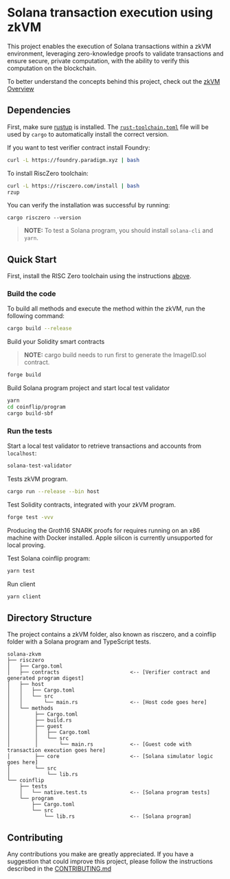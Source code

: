 # Solana transaction execution using zkVM

This project enables the execution of Solana transactions within a zkVM environment, leveraging zero-knowledge proofs to validate transactions and ensure secure, private computation, with the ability to verify this computation on the blockchain.

To better understand the concepts behind this project, check out the [zkVM Overview](https://dev.risczero.com/api/zkvm/)
## Dependencies
First, make sure [rustup](https://rustup.rs/) is installed. The
[`rust-toolchain.toml`](risczero/rust-toolchain.toml) file will be used by `cargo` to
automatically install the correct version.

If you want to test verifier contract install Foundry:
```bash
curl -L https://foundry.paradigm.xyz | bash
```

To install RiscZero toolchain:
```bash
curl -L https://risczero.com/install | bash
rzup
```
You can verify the installation was successful by running:
```
cargo risczero --version
```

> **NOTE:** To test a Solana program, you should install `solana-cli` and `yarn`.


## Quick Start
First, install the RISC Zero toolchain using the instructions [above](#Dependencies).

### Build the code

To build all methods and execute the method within the zkVM, run the following
command:

```bash
cargo build --release
```
Build your Solidity smart contracts

> **NOTE:** cargo build needs to run first to generate the ImageID.sol contract.
```bash
forge build
```

Build Solana program project and start local test validator
```bash
yarn
cd coinflip/program
cargo build-sbf
```
### Run the tests
Start a local test validator to retrieve transactions and accounts from `localhost`:
```bash
solana-test-validator
```
Tests zkVM program.
```bash
cargo run --release --bin host
```
Test Solidity contracts, integrated with your zkVM program.
```bash
forge test -vvv 
```
Producing the Groth16 SNARK proofs for requires running on an x86 machine with Docker installed. Apple silicon is currently unsupported for local proving.

Test Solana coinflip program:
```bash
yarn test
```
Run client
```bash
yarn client
```




## Directory Structure

The project contains a zkVM folder, also known as risczero, and a coinflip folder with a Solana program and TypeScript tests.
```text
solana-zkvm
├── risczero
│   ├── Cargo.toml
│   ├── contracts                       <-- [Verifier contract and generated program digest]
│   ├── host
│   │   ├── Cargo.toml
│   │   └── src
│   │       └── main.rs                 <-- [Host code goes here]  
│   └── methods                 
│        ├── Cargo.toml
│        ├── build.rs
│        ├── guest
│        │   ├── Cargo.toml
│        │   └── src
│        │       └── main.rs            <-- [Guest code with transaction execution goes here]
│        ├── core                       <-- [Solana simulator logic goes here]
│        └── src
│            └── lib.rs          
└── coinflip
    ├── tests
    │   └── native.test.ts              <-- [Solana program tests]
    └── program
        ├── Cargo.toml
        └── src
            └── lib.rs                  <-- [Solana program]
```

## Contributing
Any contributions you make are greatly appreciated.
If you have a suggestion that could improve this project, please follow the instructions described  in the [CONTRIBUTING.md](CONTRIBUTING.md)